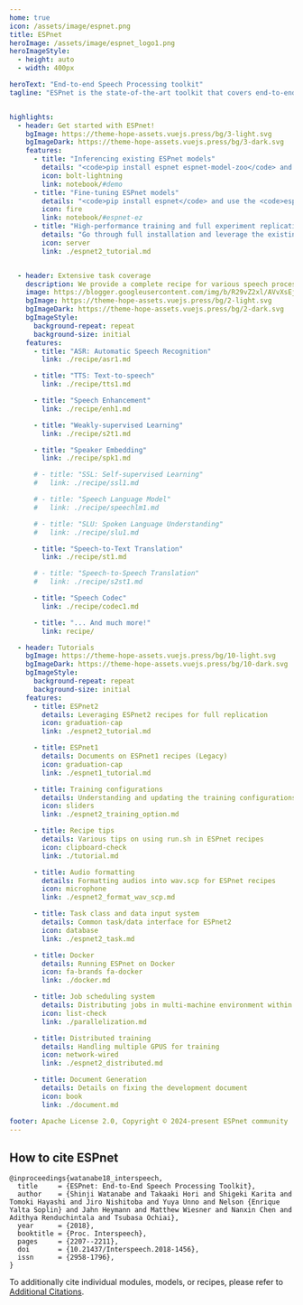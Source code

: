 ```yaml
---
home: true
icon: /assets/image/espnet.png
title: ESPnet
heroImage: /assets/image/espnet_logo1.png
heroImageStyle:
  - height: auto
  - width: 400px

heroText: "End-to-end Speech Processing toolkit"
tagline: "ESPnet is the state-of-the-art toolkit that covers end-to-end speech recognition, text-to-speech, speech translation, speech enhancement, speaker diarization, spoken language understanding, and much more!"


highlights:
  - header: Get started with ESPnet!
    bgImage: https://theme-hope-assets.vuejs.press/bg/3-light.svg
    bgImageDark: https://theme-hope-assets.vuejs.press/bg/3-dark.svg
    features:
      - title: "Inferencing existing ESPnet models"
        details: "<code>pip install espnet espnet-model-zoo</code> and use it straight away."
        icon: bolt-lightning
        link: notebook/#demo
      - title: "Fine-tuning ESPnet models"
        details: "<code>pip install espnet</code> and use the <code>espnetez</code> module."
        icon: fire
        link: notebook/#espnet-ez
      - title: "High-performance training and full experiment replication"
        details: "Go through full installation and leverage the existing recipes."
        icon: server
        link: ./espnet2_tutorial.md


  - header: Extensive task coverage
    description: We provide a complete recipe for various speech processing tasks.
    image: https://blogger.googleusercontent.com/img/b/R29vZ2xl/AVvXsEj3mOiQTPh_S9XW6m94OQYjucUzUu7L9uEcHP9YsADUGWTcmscynkrLc1Zs8o5rA3G9lSNnEpyHBMCnZzBepYdW8jVofKnLflvOsu-ywIZpQf1Kw5l6tzvhEA1q2cbnFDIzIDlOUOKPOarf/s800/cooking_recipe.png
    bgImage: https://theme-hope-assets.vuejs.press/bg/2-light.svg
    bgImageDark: https://theme-hope-assets.vuejs.press/bg/2-dark.svg
    bgImageStyle:
      background-repeat: repeat
      background-size: initial
    features:
      - title: "ASR: Automatic Speech Recognition"
        link: ./recipe/asr1.md

      - title: "TTS: Text-to-speech"
        link: ./recipe/tts1.md

      - title: "Speech Enhancement"
        link: ./recipe/enh1.md

      - title: "Weakly-supervised Learning"
        link: ./recipe/s2t1.md

      - title: "Speaker Embedding"
        link: ./recipe/spk1.md

      # - title: "SSL: Self-supervised Learning"
      #   link: ./recipe/ssl1.md

      # - title: "Speech Language Model"
      #   link: ./recipe/speechlm1.md

      # - title: "SLU: Spoken Language Understanding"
      #   link: ./recipe/slu1.md

      - title: "Speech-to-Text Translation"
        link: ./recipe/st1.md

      # - title: "Speech-to-Speech Translation"
      #   link: ./recipe/s2st1.md

      - title: "Speech Codec"
        link: ./recipe/codec1.md

      - title: "... And much more!"
        link: recipe/

  - header: Tutorials
    bgImage: https://theme-hope-assets.vuejs.press/bg/10-light.svg
    bgImageDark: https://theme-hope-assets.vuejs.press/bg/10-dark.svg
    bgImageStyle:
      background-repeat: repeat
      background-size: initial
    features:
      - title: ESPnet2
        details: Leveraging ESPnet2 recipes for full replication
        icon: graduation-cap
        link: ./espnet2_tutorial.md

      - title: ESPnet1
        details: Documents on ESPnet1 recipes (Legacy)
        icon: graduation-cap
        link: ./espnet1_tutorial.md

      - title: Training configurations
        details: Understanding and updating the training configurations
        icon: sliders
        link: ./espnet2_training_option.md

      - title: Recipe tips
        details: Various tips on using run.sh in ESPnet recipes
        icon: clipboard-check
        link: ./tutorial.md

      - title: Audio formatting
        details: Formatting audios into wav.scp for ESPnet recipes
        icon: microphone
        link: ./espnet2_format_wav_scp.md

      - title: Task class and data input system
        details: Common task/data interface for ESPnet2
        icon: database
        link: ./espnet2_task.md

      - title: Docker
        details: Running ESPnet on Docker
        icon: fa-brands fa-docker
        link: ./docker.md

      - title: Job scheduling system
        details: Distributing jobs in multi-machine environment within recipes
        icon: list-check
        link: ./parallelization.md

      - title: Distributed training
        details: Handling multiple GPUS for training
        icon: network-wired
        link: ./espnet2_distributed.md

      - title: Document Generation
        details: Details on fixing the development document
        icon: book
        link: ./document.md

footer: Apache License 2.0, Copyright © 2024-present ESPnet community
---
```


## How to cite ESPnet
```
@inproceedings{watanabe18_interspeech,
  title     = {ESPnet: End-to-End Speech Processing Toolkit},
  author    = {Shinji Watanabe and Takaaki Hori and Shigeki Karita and Tomoki Hayashi and Jiro Nishitoba and Yuya Unno and Nelson {Enrique Yalta Soplin} and Jahn Heymann and Matthew Wiesner and Nanxin Chen and Adithya Renduchintala and Tsubasa Ochiai},
  year      = {2018},
  booktitle = {Proc. Interspeech},
  pages     = {2207--2211},
  doi       = {10.21437/Interspeech.2018-1456},
  issn      = {2958-1796},
}
```
To additionally cite individual modules, models, or recipes, please refer to [Additional Citations](./citations.md).
